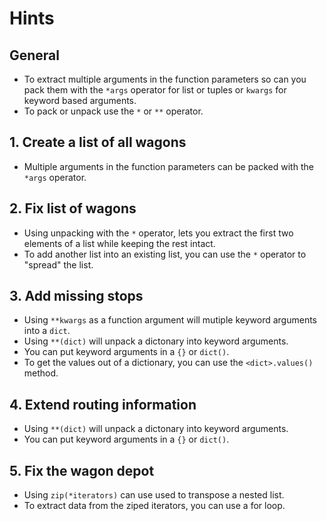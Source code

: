 # Hints

## General

- To extract multiple arguments in the function parameters so can you pack them with the `*args` operator for list or tuples or `kwargs` for keyword based arguments.
- To pack or unpack use the `*` or `**` operator.

## 1. Create a list of all wagons

- Multiple arguments in the function parameters can be packed with the `*args` operator.

## 2. Fix list of wagons

- Using unpacking with the `*` operator, lets you extract the first two elements of a list while keeping the rest intact.
- To add another list into an existing list, you can use the `*` operator to "spread" the list.

## 3. Add missing stops

- Using `**kwargs` as a function argument will mutiple keyword arguments into a `dict`.
- Using `**(dict)` will unpack a dictonary into keyword arguments.
- You can put keyword arguments in a `{}` or `dict()`.
- To get the values out of a dictionary, you can use the `<dict>.values()` method.

## 4. Extend routing information

- Using `**(dict)` will unpack a dictonary into keyword arguments.
- You can put keyword arguments in a `{}` or `dict()`.

## 5. Fix the wagon depot

- Using `zip(*iterators)` can use used to transpose a nested list.
- To extract data from the ziped iterators, you can use a for loop.
